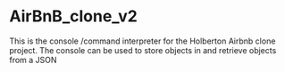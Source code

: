 # AirBnB_clone_v2
This is the console /command interpreter for the Holberton Airbnb clone project. The console can be used to store objects in and retrieve objects from a JSON

